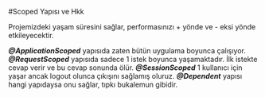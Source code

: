 #Scoped Yapısı ve  Hkk

Projemizdeki yaşam süresini sağlar, performasınızı + yönde ve - eksi yönde etkileyecektir.

***@ApplicationScoped*** yapısıda zaten bütün uygulama boyunca çalışıyor.
***@RequestScoped*** yapısıda sadece 1 istek boyunca yaşamaktadır. İlk istekte cevap verir ve bu cevap sonunda ölür.
***@SessionScoped*** 1 kullanıcı için yaşar ancak logout olunca çıkışını sağlamış oluruz.
***@Dependent*** yapısı hangi yapıdaysa onu sağlar, tıpkı bukalemun gibidir.


